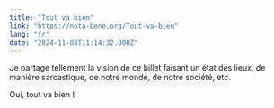 ```yaml
---
title: "Tout va bien"
link: "https://nota-bene.org/Tout-va-bien"
lang: "fr"
date: "2024-11-08T11:14:32.000Z"
---
```

Je partage tellement la vision de ce billet faisant un état des lieux, de manière sarcastique, de notre monde, de notre société, etc.

Oui, tout va bien !
